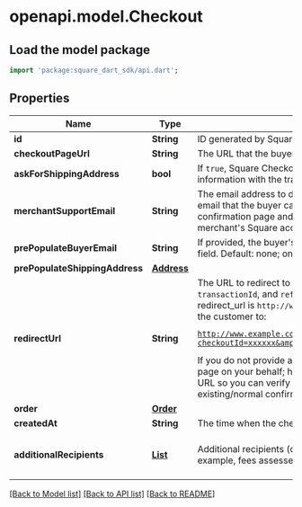 # openapi.model.Checkout

## Load the model package
```dart
import 'package:square_dart_sdk/api.dart';
```

## Properties
Name | Type | Description | Notes
------------ | ------------- | ------------- | -------------
**id** | **String** | ID generated by Square Checkout when a new checkout is requested. | [optional] 
**checkoutPageUrl** | **String** | The URL that the buyer's browser should be redirected to after the checkout is completed. | [optional] 
**askForShippingAddress** | **bool** | If `true`, Square Checkout will collect shipping information on your behalf and store that information with the transaction information in your Square Dashboard.  Default: `false`. | [optional] 
**merchantSupportEmail** | **String** | The email address to display on the Square Checkout confirmation page and confirmation email that the buyer can use to contact the merchant.  If this value is not set, the confirmation page and email will display the primary email address associated with the merchant's Square account.  Default: none; only exists if explicitly set. | [optional] 
**prePopulateBuyerEmail** | **String** | If provided, the buyer's email is pre-populated on the checkout page as an editable text field.  Default: none; only exists if explicitly set. | [optional] 
**prePopulateShippingAddress** | [**Address**](Address.md) |  | [optional] 
**redirectUrl** | **String** | The URL to redirect to after checkout is completed with `checkoutId`, Square's `orderId`, `transactionId`, and `referenceId` appended as URL parameters. For example, if the provided redirect_url is `http://www.example.com/order-complete`, a successful transaction redirects the customer to:  <pre><code>http://www.example.com/order-complete?checkoutId=xxxxxx&amp;orderId=xxxxxx&amp;referenceId=xxxxxx&amp;transactionId=xxxxxx</code></pre>  If you do not provide a redirect URL, Square Checkout will display an order confirmation page on your behalf; however Square strongly recommends that you provide a redirect URL so you can verify the transaction results and finalize the order through your existing/normal confirmation workflow. | [optional] 
**order** | [**Order**](Order.md) |  | [optional] 
**createdAt** | **String** | The time when the checkout was created, in RFC 3339 format. | [optional] 
**additionalRecipients** | [**List<AdditionalRecipient>**](AdditionalRecipient.md) | Additional recipients (other than the merchant) receiving a portion of this checkout. For example, fees assessed on the purchase by a third party integration. | [optional] [default to const []]

[[Back to Model list]](../README.md#documentation-for-models) [[Back to API list]](../README.md#documentation-for-api-endpoints) [[Back to README]](../README.md)


